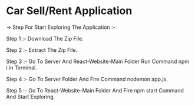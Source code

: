 # Car Sell/Rent Application
-> Step For Start Exploring The Application :-

Step 1 :- Download The Zip File.

Step 2 :- Extract The Zip File.

Step 3 :- Go To Server And React-Website-Main Folder Run Command npm i in Terminal.

Step 4 :- Go To Server Folder And Fire Command nodemon app.js.

Step 5 :- Go To React-Website-Main Folder And Fire npm start Command And Start Exploring.


